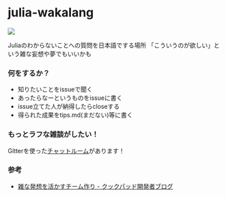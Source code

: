 # julia-wakalang

<img src="http://julia-tokyo-inviter.herokuapp.com/badge.svg">


Juliaのわからないことへの質問を日本語でする場所
「こういうのが欲しい」という雑な妄想や夢でもいいかも

### 何をするか？

- 知りたいことをissueで聞く
- あったらなーというものをissueに書く
- issue立てた人が納得したらcloseする
- 得られた成果をtips.md(まだない)等に書く

### もっとラフな雑談がしたい！
Gitterを使った[チャットルーム](https://gitter.im/JuliaTokyo/julia-wakalang)があります！

### 参考

- [雑な発想を活かすチーム作り - クックパッド開発者ブログ](http://techlife.cookpad.com/entry/2015/03/25/202709)
